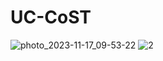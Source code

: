# UC-CoST
![photo_2023-11-17_09-53-22](https://github.com/SakSoviter/UC-CoST/assets/151852146/624bffd7-fed9-424a-8b59-daa11774ecae)
![2](https://github.com/SakSoviter/UC-CoST/assets/151852146/f11d8b12-f925-40c7-a47e-322d7c3bffe7)
